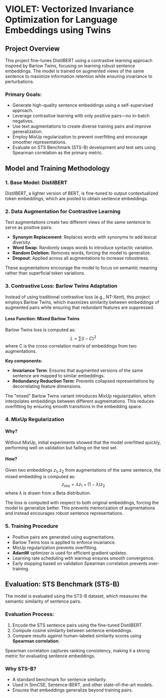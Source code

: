 # VIOLET: Vectorized Invariance Optimization for Language Embeddings using Twins

## Project Overview
This project fine-tunes DistilBERT using a contrastive learning approach inspired by Barlow Twins, focusing on learning robust sentence embeddings. The model is trained on augmented views of the same sentence to maximize information retention while ensuring invariance to perturbations.

### Primary Goals:
- Generate high-quality sentence embeddings using a self-supervised approach.
- Leverage contrastive learning with only positive pairs—no in-batch negatives.
- Use text augmentations to create diverse training pairs and improve generalization.
- Employ MixUp regularization to prevent overfitting and encourage smoother representations.
- Evaluate on STS Benchmark (STS-B) development and test sets using Spearman correlation as the primary metric.

## Model and Training Methodology

### 1. Base Model: DistilBERT
DistilBERT, a lighter version of BERT, is fine-tuned to output contextualized token embeddings, which are pooled to obtain sentence embeddings.

### 2. Data Augmentation for Contrastive Learning
Text augmentations create two different views of the same sentence to serve as positive pairs:
- **Synonym Replacement**: Replaces words with synonyms to add lexical diversity.
- **Word Swap**: Randomly swaps words to introduce syntactic variation.
- **Random Deletion**: Removes words, forcing the model to generalize.
- **Dropout**: Applied across all augmentations to increase robustness.

These augmentations encourage the model to focus on semantic meaning rather than superficial token variations.

### 3. Contrastive Loss: Barlow Twins Adaptation
Instead of using traditional contrastive loss (e.g., NT-Xent), this project employs Barlow Twins, which maximizes similarity between embeddings of augmented pairs while ensuring that redundant features are suppressed.

#### Loss Function: Mixed Barlow Twins
Barlow Twins loss is computed as:
$$L = \sum (I - C)^2$$
where $C$ is the cross-correlation matrix of embeddings from two augmentations.

**Key components:**
- **Invariance Term**: Ensures that augmented versions of the same sentence are mapped to similar embeddings.
- **Redundancy Reduction Term**: Prevents collapsed representations by decorrelating feature dimensions.

The "mixed" Barlow Twins variant introduces MixUp regularization, which interpolates embeddings between different augmentations. This reduces overfitting by ensuring smooth transitions in the embedding space.

### 4. MixUp Regularization
#### Why?
Without MixUp, initial experiments showed that the model overfitted quickly, performing well on validation but failing on the test set.

#### How?
Given two embeddings $z_1, z_2$ from augmentations of the same sentence, the mixed embedding is computed as:
$$z_{mix} = \lambda z_1 + (1 - \lambda) z_2$$
where $\lambda$ is drawn from a Beta distribution.

The loss is computed with respect to both original embeddings, forcing the model to generalize better. This prevents memorization of augmentations and instead encourages robust sentence representations.

### 5. Training Procedure
- Positive pairs are generated using augmentations.
- Barlow Twins loss is applied to enforce invariance.
- MixUp regularization prevents overfitting.
- **AdamW** optimizer is used for efficient gradient updates.
- Learning rate scheduling with warmup ensures smooth convergence.
- Early stopping based on validation Spearman correlation prevents over-training.

## Evaluation: STS Benchmark (STS-B)
The model is evaluated using the STS-B dataset, which measures the semantic similarity of sentence pairs.

### Evaluation Process:
1. Encode the STS sentence pairs using the fine-tuned DistilBERT.
2. Compute cosine similarity between sentence embeddings.
3. Compare results against human-labeled similarity scores using **Spearman correlation**.

Spearman correlation captures ranking consistency, making it a strong metric for evaluating sentence embeddings.

### Why STS-B?
- A standard benchmark for sentence similarity.
- Used in SimCSE, Sentence-BERT, and other state-of-the-art models.
- Ensures that embeddings generalize beyond training pairs.
